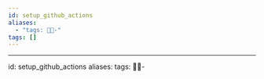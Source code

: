 ```yaml
---
id: setup_github_actions
aliases:
  - "tags: -"
tags: []
---
```

---
id: setup_github_actions
aliases: tags: - 
